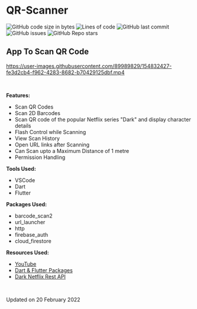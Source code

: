 # QR-Scanner

![GitHub code size in bytes](https://img.shields.io/github/languages/code-size/cynthiakonar/food-info-app/qr-scan-v1?style=plastic) ![Lines of code](https://img.shields.io/github/tokei/lines/github/cynthiakonar/food-info-app/qr-scan-v1?style=plastic) ![GitHub last commit](https://img.shields.io/github/last-commit/cynthiakonar/food-info-app/qr-scan-v1?style=plastic)  ![GitHub issues](https://img.shields.io/github/issues/cynthiakonar/food-info-app/qr-scan-v1?style=plastic)  ![GitHub Repo stars](https://img.shields.io/github/stars/cynthiakonar/food-info-app/qr-scan-v1?style=plastic) 

## App To Scan QR Code 

https://user-images.githubusercontent.com/89989829/154832427-fe3d2cb4-f962-4283-8682-b70429125dbf.mp4

<br>


**Features:** 
- Scan QR Codes
- Scan 2D Barcodes
- Scan QR code of the popular Netflix series "Dark" and display character details
- Flash Control while Scanning
- View Scan History
- Open URL links after Scanning
- Can Scan upto a Maximum Distance of 1 metre
- Permission Handling

**Tools Used:** 
- VSCode 
- Dart
- Flutter 

**Packages Used:** 
- barcode_scan2
- url_launcher
- http
- firebase_auth
- cloud_firestore

**Resources Used:** 
- [YouTube](https://youtube.com)
- [Dart & Flutter Packages](https://pub.dev/)
- [Dark Netflix Rest API](https://github.com/swetankraj/dark-netflix-api)

<br>

Updated on 20 February 2022
